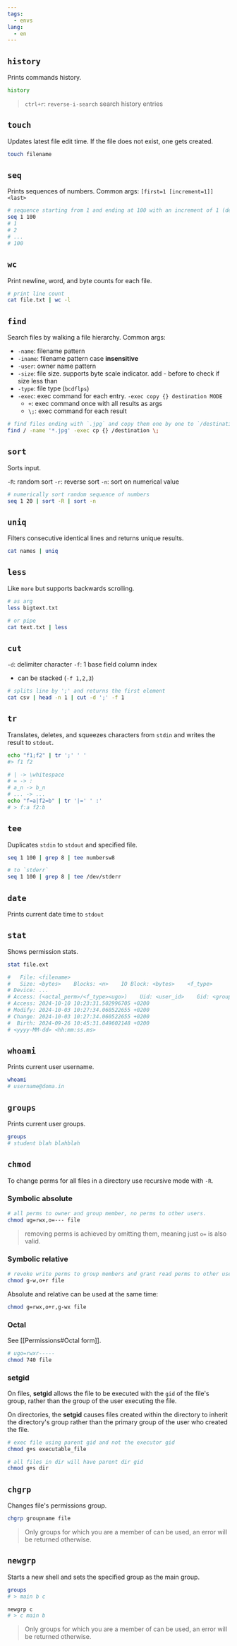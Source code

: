 ```yaml
---
tags:
  - envs
lang:
  - en
---
```


## `history`

Prints commands history.

```bash
history
```

> `ctrl+r`: `reverse-i-search` search history entries

## `touch`

Updates latest file edit time. If the file does not exist, one gets created.

```bash
touch filename
```

## `seq`

Prints sequences of numbers.
Common args: `[first=1 [increment=1]] <last>`

```bash
# sequence starting from 1 and ending at 100 with an increment of 1 (default).
seq 1 100
# 1
# 2
# ...
# 100
```

## `wc`

Print newline, word, and byte counts for each file.

```bash
# print line count
cat file.txt | wc -l
```

## `find`

Search files by walking a file hierarchy.
Common args:

- `-name`: filename pattern
- `-iname`: filename pattern case **insensitive**
- `-user`: owner name pattern
- `-size`: file size. supports byte scale indicator. add - before to check if size less than
- `-type`: file type (`bcdflps`)
- `-exec`: exec command for each entry. `-exec copy {} destination MODE`
	- `+`: exec command once with all results as args
	- `\;`: exec command for each result

```bash
# find files ending with `.jpg` and copy them one by one to `/destination`
find / -name '*.jpg' -exec cp {} /destination \;
```

## `sort`

Sorts input.

`-R`: random sort
`-r`: reverse sort
`-n`: sort on numerical value

```bash
# numerically sort random sequence of numbers 
seq 1 20 | sort -R | sort -n
```

## `uniq`

Filters consecutive identical lines and returns unique results.

```bash
cat names | uniq
```

## `less`

Like `more` but supports backwards scrolling.

```bash
# as arg
less bigtext.txt

# or pipe
cat text.txt | less
```

## `cut`

`-d`: delimiter character
`-f`: 1 base field column index
- can be stacked (`-f 1,2,3`)

```bash
# splits line by ';' and returns the first element
cat csv | head -n 1 | cut -d ';' -f 1 
```

## `tr`

Translates, deletes, and squeezes characters from `stdin` and writes the result to `stdout`.

```bash
echo "f1;f2" | tr ';' ' '
#> f1 f2
```

```bash
# | -> \whitespace
# = -> :
# a_n -> b_n
# ... -> ...
echo "f=a|f2=b" | tr '|=' ' :'
# > f:a f2:b
```

## `tee`

Duplicates `stdin` to `stdout` and specified file.

```bash
seq 1 100 | grep 8 | tee numbersw8

# to `stderr`
seq 1 100 | grep 8 | tee /dev/stderr
```

## `date`

Prints current date time to `stdout`


## `stat`

Shows permission stats.

```bash
stat file.ext

#   File: <filename>
#   Size: <bytes>    Blocks: <n>    IO Block: <bytes>    <f_type>
# Device: ...
# Access: (<octal_perm>/<f_type><ugo>)    Uid: <user_id>    Gid: <group_id>
# Access: 2024-10-10 10:23:31.502996705 +0200
# Modify: 2024-10-03 10:27:34.060522655 +0200
# Change: 2024-10-03 10:27:34.060522655 +0200
#  Birth: 2024-09-26 10:45:31.049602148 +0200
# <yyyy-MM-dd> <hh:mm:ss.ms> 
```

## `whoami`

Prints current user username.

```bash
whoami
# username@doma.in
```

## `groups`

Prints current user groups.

```bash
groups
# student blah blahblah
```

## `chmod`

To change perms for all files in a directory use recursive mode with `-R`.

### Symbolic absolute

```bash
# all perms to owner and group member, no perms to other users.
chmod ug=rwx,o=--- file
```

> removing perms is achieved by omitting them, meaning just `o=` is also valid.

### Symbolic relative

```bash
# revoke write perms to group members and grant read perms to other users.
chmod g-w,o+r file
```

Absolute and relative can be used at the same time:

```bash
chmod g=rwx,o+r,g-wx file
```

### Octal

See [[Permissions#Octal form]].

```bash
# ugo=rwxr-----
chmod 740 file
```

### setgid

On files, **setgid** allows the file to be executed with the `gid` of the file's group, rather than the group of the user executing the file.

On directories, the **setgid** causes files created within the directory to inherit the directory's group rather than the primary group of the user who created the file.

```bash
# exec file using parent gid and not the executor gid
chmod g+s executable_file
```

```bash
# all files in dir will have parent dir gid
chmod g+s dir
```

## `chgrp`

Changes file's permissions group.

```bash
chgrp groupname file
```

> Only groups for which you are a member of can be used, an error will be returned otherwise.

## `newgrp`

Starts a new shell and sets the specified group as the main group.

```bash
groups
# > main b c

newgrp c
# > c main b
```

> Only groups for which you are a member of can be used, an error will be returned otherwise.